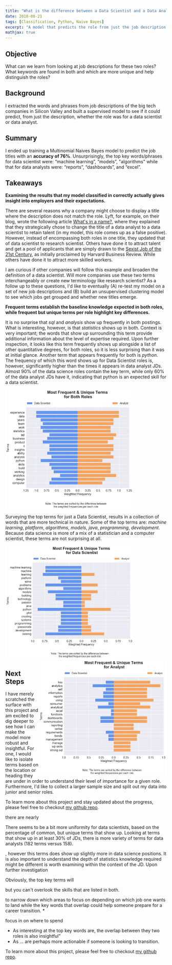 ```yaml
---
title: "What is the difference between a Data Scientist and a Data Analyst?"
date: 2018-08-21
tags: [Classification, Python, Naive Bayes]
excerpt: "A model that predicts the role from just the job description."
mathjax: true
---
```


## Objective
What can we learn from looking at job descriptions for these two roles? What keywords are found in both and which are more unique and help distinguish the roles?

## Background
I extracted the words and phrases from job descriptions of the big tech companies in Silicon Valley and built a supervised model to see if it could predict, from just the description, whether the role was for a data scientist or data analyst.  

## Summary
I ended up training a Multinomial Naives Bayes model to predict the job titles with an **accuracy of 76%**. Unsurprisingly, the top key words/phrases for data scientist were: “machine learning”, “models”, "algorithms" while that for data analysts were: “reports”, “dashboards”, and “excel”. 

## Takeaways
**Examining the results that my model classified in correctly actually gives insight into employers and their expectations.**

There are several reasons why a company might choose to display a title where the description does not match the role. Lyft, for example, on their blog, wrote the following article [What's in a name?](https://eng.lyft.com/whats-in-a-name-ce42f419d16c), where they explained that they strategically chose to change the title of a data analyst to a data scientist to retain talent (in my model, this role comes up as a false positive). However, instead of encompassing both roles in one title, they updated that of data scientist to research scientist. Others have done it to attract talent and get a pool of applicants that are simply drawn to the [Sexist Job of the 21st Century](https://hbr.org/2012/10/data-scientist-the-sexiest-job-of-the-21st-century), as initially proclaimed by Harvard Business Review. While others have done it to attract more skilled workers.

I am curious if other companies will follow this example and broaden the definition of a data scientist. Will more companies use these two terms interchangeably or create new terminology like research scientist? As a follow up to these questions, I'd like to eventually (A) re-test my model on a set of new job descriptions and (B) build an unsupervised clustering model to see which jobs get grouped and whether new titles emerge. 

**Frequent terms establish the baseline knowledge expected in both roles, while frequent but unique terms per role highlight key differences.**
 
It is no surprise that *sql* and *analysis* show up frequently in both postings. What is interesting, however, is that *statistics* shows up in both. Context is very important; the words that show up surrounding this term provide additional information about the level of expertise required. Upon further inspection, it looks like this term frequently shows up alongside a list of other quantitative degrees, for both roles, so it is less surprising than it was at initial glance. Another term that appears frequently for both is *python*. The frequency of which this word shows up for Data Scientist roles is, however, significantly higher than the times it appears in data analyst JDs. Almost 90% of the data science roles contain the key term, while only 60% of the data analyst JDs have it, indicating that python is an expected skill for a data scientist.

<img src="https://github.com/pleonova/jd-classifier/blob/master/Images/TorandoChart_TermSensitivity_BothRoles.png" width="400" align="center">

Surveying the top terms for just a Data Scientist, results in a collection of words that are more technical in nature. Some of the top terms are: *machine learning*, *platform*, *algorithms*, *models*, *java*, *programming*, *development*. Because data science is more of a mix of a statistician and a computer scientist, these terms are not surprising at all. 

<img src="https://github.com/pleonova/jd-classifier/blob/master/Images/TorandoChart_TermSensitivity_DataScientist.png" width="400"> <img src="https://github.com/pleonova/jd-classifier/blob/master/Images/TorandoChart_TermSensitivity_Analyst.png" width="400" align="right">

## Next Steps
I have merely scratched the surface with this project and am excited to dig deeper to see how I can make the model more robust and insightful. For one, I would like to isolate terms based on the location or heading they are under in order to understand their level of importance for a given role. Furthermore, I'd like to collect a larger sample size and split out my data into junior and senior roles. 

To learn more about this project and stay updated about the progress, please feel free to checkout [my github repo](https://github.com/pleonova/jd-classifier).




there are nearly 

There seems to be a bit more uniformity for data scientists, based on the percentage of common, but unique terms that show up. Looking at terms that show up in at least 30% of JDs, there is more variety of terms for data analysts (182 terms versus 158).




, however this terms does show up slightly more in data science positions. It is also important to understand the depth of statistics knowledge required might be different is worth examining within the context of the JD. Upon further investigation


Obviously, the top key terms will 

but you can't overlook the skills that are listed in both. 


to narrow down which areas to focus on depending on which job one wants to land while the key words that overlap could help someone prepare for a career transition. * 

focus in on where to spend 

* As interesting at the top key words are, the overlap between they two roles is also insightful”
* As … are perhaps more actionable if someone is looking to transition. 


To learn more about this project, please feel free to checkout [my github repo](https://github.com/pleonova/jd-classifier).
